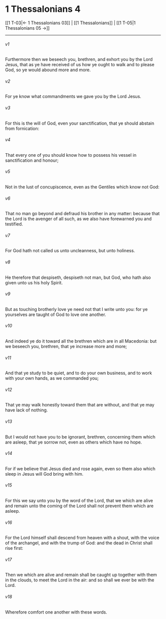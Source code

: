 # 1 Thessalonians 4

[[1 T-03|← 1 Thessalonians 03]] | [[1 Thessalonians]] | [[1 T-05|1 Thessalonians 05 →]]
***

###### v1
Furthermore then we beseech you, brethren, and exhort you by the Lord Jesus, that as ye have received of us how ye ought to walk and to please God, so ye would abound more and more.
###### v2
For ye know what commandments we gave you by the Lord Jesus.
###### v3
For this is the will of God, even your sanctification, that ye should abstain from fornication:
###### v4
That every one of you should know how to possess his vessel in sanctification and honour;
###### v5
Not in the lust of concupiscence, even as the Gentiles which know not God:
###### v6
That no man go beyond and defraud his brother in any matter: because that the Lord is the avenger of all such, as we also have forewarned you and testified.
###### v7
For God hath not called us unto uncleanness, but unto holiness.
###### v8
He therefore that despiseth, despiseth not man, but God, who hath also given unto us his holy Spirit.
###### v9
But as touching brotherly love ye need not that I write unto you: for ye yourselves are taught of God to love one another.
###### v10
And indeed ye do it toward all the brethren which are in all Macedonia: but we beseech you, brethren, that ye increase more and more;
###### v11
And that ye study to be quiet, and to do your own business, and to work with your own hands, as we commanded you;
###### v12
That ye may walk honestly toward them that are without, and that ye may have lack of nothing.
###### v13
But I would not have you to be ignorant, brethren, concerning them which are asleep, that ye sorrow not, even as others which have no hope.
###### v14
For if we believe that Jesus died and rose again, even so them also which sleep in Jesus will God bring with him.
###### v15
For this we say unto you by the word of the Lord, that we which are alive and remain unto the coming of the Lord shall not prevent them which are asleep.
###### v16
For the Lord himself shall descend from heaven with a shout, with the voice of the archangel, and with the trump of God: and the dead in Christ shall rise first:
###### v17
Then we which are alive and remain shall be caught up together with them in the clouds, to meet the Lord in the air: and so shall we ever be with the Lord.
###### v18
Wherefore comfort one another with these words. 

